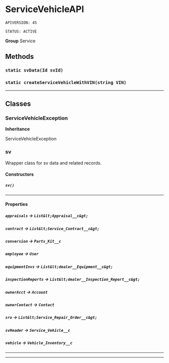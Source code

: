 # ServiceVehicleAPI

`APIVERSION: 45`

`STATUS: ACTIVE`



**Group** Service

## Methods
### `static svData(Id svId)`
### `static createServiceVehicleWithVIN(string VIN)`
---
## Classes
### ServiceVehicleException

**Inheritance**

ServiceVehicleException


### sv

Wrapper class for sv data and related records.

#### Constructors
##### `sv()`
---
#### Properties

##### `appraisals` → `List&lt;Appraisal__c&gt;`


##### `contract` → `List&lt;Service_Contract__c&gt;`


##### `conversion` → `Parts_Kit__c`


##### `employee` → `User`


##### `equipmentInvs` → `List&lt;dealer__Equipment__c&gt;`


##### `inspectionReports` → `List&lt;dealer__Inspection_Report__c&gt;`


##### `ownerAcct` → `Account`


##### `ownerContact` → `Contact`


##### `sro` → `List&lt;Service_Repair_Order__c&gt;`


##### `svHeader` → `Service_Vehicle__c`


##### `vehicle` → `Vehicle_Inventory__c`


---

---
